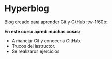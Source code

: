 # Hyperblog
Blog creado para aprender Git y GitHub :tw-1f60b:

**En este curso apredi muchas cosas:**

- A manejar Git y conocer a GitHub.
- Trucos del instructor.
- Se realizaron ejercicios

